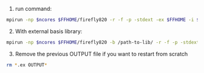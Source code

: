 1. run command:
```bash
mpirun -np $ncores $FFHOME/firefly820 -r -f -p -stdext -ex $FFHOME -i $input -o $output &
```
2. With external basis library:
```bash
mpirun -np $ncores $FFHOME/firefly820 -b /path-to-lib/ -r -f -p -stdext -ex $FFHOME -i $input -o $output &
```
3. Remove the previous OUTPUT file if you want to restart from scratch
```bash
rm *.ex OUTPUT*
```

